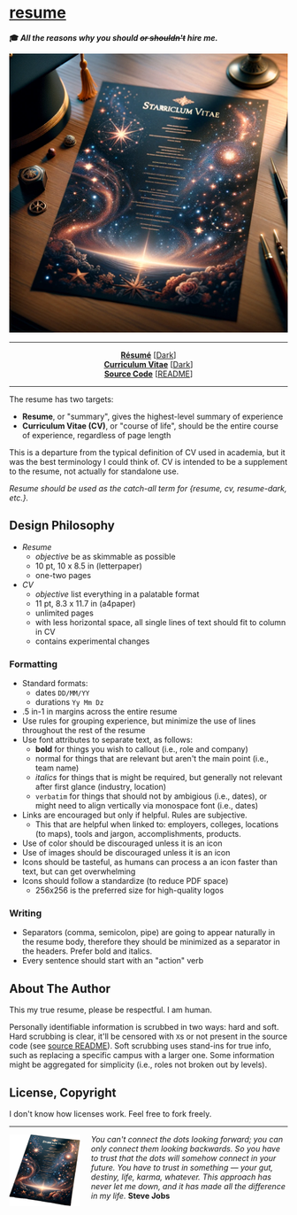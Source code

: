 # [resume](https://resume.starikov.io)

**🎓 _All the reasons why you should ~~or shouldn't~~ hire me._**

<p align="center"><img width=512 src="template/starriculum-vitae.png"></p>

---

<p align="center">
<b><a href="https://resume.starikov.io/illya-starikov-resume.pdf">Résumé</a></b>
     [<a href="https://resume.starikov.io/illya-starikov-resume-dark.pdf">Dark</a>]<br>
<b><a href="https://resume.starikov.io/illya-starikov-cv.pdf">Curriculum Vitae</a></b>
     [<a href="https://resume.starikov.io/illya-starikov-cv-dark.pdf">Dark</a>]<br>
<b><a href="http://github.com/illyaStarikov/resume/">Source Code</a></b>
     [<a href="https://resume.starikov.io">README</a>]<br>
</p>

---

The resume has two targets:

- **Resume**, or "summary", gives the highest-level summary of experience
- **Curriculum Vitae (CV)**, or "course of life", should be the entire course of experience, regardless of page length

This is a departure from the typical definition of CV used in academia, but it was the best terminology I could think of. CV is intended to be a supplement to the resume, not actually for standalone use.

*Resume should be used as the catch-all term for {resume, cv, resume-dark, etc.}.*


## Design Philosophy

- *Resume*
     - *objective* be as skimmable as possible
    - 10 pt, 10 x 8.5 in (letterpaper)
    -  one-two pages
- *CV*
    - *objective* list everything in a palatable format
    - 11 pt, 8.3 x 11.7 in (a4paper)
    - unlimited pages
    - with less horizontal space, all single lines of text should fit to column in CV
    - contains experimental changes

### Formatting

- Standard formats:
    - dates `DD/MM/YY`
    - durations `Yy Mm Dz`
- .5 in-1 in margins across the entire resume
- Use rules for grouping experience, but minimize the use of lines throughout the rest of the resume
- Use font attributes to separate text, as follows:
    - **bold** for things you wish to callout (i.e., role and company)
    - normal for things that are relevant but aren't the main point (i.e., team name)
    - *italics* for things that is might be required, but generally not relevant after first glance (industry, location)
    - `verbatim` for things that should not by ambigious (i.e., dates), or might need to align vertically via monospace font (i.e., dates)
- Links are encouraged but only if helpful. Rules are subjective.
     - This that are helpful when linked to: employers, colleges, locations (to maps), tools and jargon, accomplishments, products.
- Use of color should be discouraged unless it is an icon
- Use of images should be discouraged unless it is an icon
- Icons should be tasteful, as humans can process a an icon faster than text, but can get overwhelming
- Icons should follow a standardize (to reduce PDF space)
    - 256x256 is the preferred size for high-quality logos

### Writing

- Separators (comma, semicolon, pipe) are going to appear naturally in the resume body, therefore they should be minimized as a separator in the headers. Prefer bold and italics.
- Every sentence should start with an "action" verb


## About The Author

This my true resume, please be respectful. I am human.

Personally identifiable information is scrubbed in two ways: hard and soft. Hard scrubbing is clear, it'll be censored with `X`s or not present in the source code (see [source README](src/README.md)). Soft scrubbing uses stand-ins for true info, such as replacing a specific campus with a larger one. Some information might be aggregated for simplicity (i.e., roles not broken out by levels).


## License, Copyright

I don't know how licenses work. Feel free to fork freely.


---

<img src="template/starriculum-vitae-logo.png" width=128 alt="Image description" align="left" style="margin-right: 20px;">
<p>
    <i>You can't connect the dots looking forward; you can only connect them looking backwards. So you have to trust that the dots will somehow connect in your future. You have to trust in something — your gut, destiny, life, karma, whatever. This approach has never let me down, and it has made all the difference in my life.</i> <b>Steve Jobs</b>
</p>


